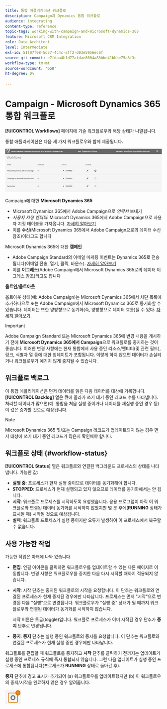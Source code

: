 ```yaml
---
title: 통합 애플리케이션 워크플로
description: Campaign과 Dynamics 통합 워크플로
audience: integrating
content-type: reference
topic-tags: working-with-campaign-and-microsoft-dynamics-365
feature: Microsoft CRM Integration
role: Data Architect
level: Intermediate
exl-id: 51f07f08-5d57-4c4c-aff2-d03e5956ec6f
source-git-commit: e7fdaa4b1d77afdae8004a88bbe41bbbe75a3f3c
workflow-type: tm+mt
source-wordcount: '658'
ht-degree: 0%

---
```


# Campaign - Microsoft Dynamics 365 통합 워크플로

**[!UICONTROL Workflows]** 페이지에 기술 워크플로우와 해당 상태가 나열됩니다.

통합 애플리케이션은 다음 세 가지 워크플로우와 함께 제공됩니다.

![](assets/do-not-localize/d365-to-acs-ui-page-workflows.png)

Campaign에 대한 **Microsoft Dynamics 365**
* Microsoft Dynamics 365에서 Adobe Campaign으로 *연락처* 보내기
* *사용자 지정 엔터티*: Microsoft Dynamics 365에서 Adobe Campaign으로 사용자 지정 테이블을 가져옵니다. [자세히 알아보기](../../integrating/using/d365-acs-using-the-integration.md#data-flows)
* 이를 **수신**(Microsoft Dynamics 365에서 Adobe Campaign으로의 데이터 수신 참조)이라고도 합니다

Microsoft Dynamics 365에 대한 **캠페인**
* Adobe Campaign Standard의 이메일 마케팅 이벤트는 Dynamics 365로 전송됩니다(이메일 전송, 열기, 클릭, 바운스). [자세히 알아보기](../../integrating/using/d365-acs-using-the-integration.md#email-marketing-event-flow)
* 이를 **이그레스**(Adobe Campaign에서 Microsoft Dynamics 365로의 데이터 이그레스 참조)라고도 합니다

**옵트인/옵트아웃**

옵트아웃 상태(예: Adobe Campaign)는 Microsoft Dynamics 365에서 차단 목록에 추가하다으로 또는 Adobe Campaign에서 Microsoft Dynamics 365로 동기화할 수 있습니다. 데이터는 또한 양방향으로 동기화(즉, 양방향으로 데이터 흐름)될 수 있다. [자세히 알아보기](../../integrating/using/d365-acs-self-service-app-data-sync.md#opt-in-out-wf).

>[!IMPORTANT]
>
>Adobe Campaign Standard 또는 Microsoft Dynamics 365에 변경 내용을 게시하기 전에 **Microsoft Dynamics 365에서 Campaign**&#x200B;으로 워크플로를 중지하는 것이 좋습니다. 이러한 변경 사항에는 현재 통합에서 사용 중인 리소스/엔티티(및 관련 필드), 링크, 식별자 열 등에 대한 업데이트가 포함됩니다. 이렇게 하지 않으면 데이터가 손실되거나 워크플로우가 예기치 않게 중지될 수 있습니다.

## 워크플로 백로그

이 통합 애플리케이션은 먼저 데이터를 읽은 다음 데이터를 대상에 기록합니다. **[!UICONTROL Backlog]** 열은 큐에 올라가 쓰기 대기 중인 레코드 수를 나타냅니다. 처리할 데이터가 많으면(예: 통합을 처음 실행 중이거나 데이터를 재실행 중인 경우 등) 이 값은 증가할 것으로 예상됩니다.

>[!NOTE]
>Microsoft Dynamics 365 및/또는 Campaign 레코드가 업데이트되지 않는 경우 먼저 대상에 쓰기 대기 중인 레코드가 많은지 확인해야 합니다.
>

## 워크플로 상태 {#workflow-status}

**[!UICONTROL Status]** 열은 워크플로와 연결된 백그라운드 프로세스의 상태를 나타냅니다. 가능한 값:

* **실행 중**: 프로세스가 현재 실행 중이므로 데이터를 동기화해야 합니다.
* **STOPPED**: 프로세스가 현재 실행되고 있지 않으므로 데이터를 동기화해서는 안 됩니다.
* **시작**: 워크플로 프로세스를 시작하도록 요청했습니다. 응용 프로그램이 아직 이 워크플로와 연결된 데이터 동기화를 시작하지 않았지만 몇 분 후에(**RUNNING** 상태가 표시될 때) 시작될 것으로 예상됩니다.
* **실패**: 워크플로 프로세스가 실행 중이지만 오류가 발생하여 이 프로세스에서 복구할 수 없습니다.

## 사용 가능한 작업

가능한 작업은 아래에 나와 있습니다.

* **편집**: 연필 아이콘을 클릭하면 워크플로우를 업데이트할 수 있는 다른 페이지로 이동합니다. 변경 사항은 워크플로우를 중지한 다음 다시 시작할 때까지 적용되지 않습니다.

* **시작**: 시작 단추는 중지된 워크플로의 시작을 요청합니다. 이 단추는 워크플로와 연결된 프로세스가 현재 중지된 경우에만 나타납니다. 프로세스는 먼저 &quot;시작&quot;으로 변경된 다음 &quot;실행&quot;으로 변경됩니다. 워크플로우가 &quot;실행 중&quot; 상태가 될 때까지 워크플로우와 연결된 데이터가 동기화를 시작하지 않습니다.

  시작 버튼은 토글(toggle)입니다. 워크플로 프로세스가 이미 시작된 경우 단추가 **중지** 단추로 변경됩니다.

* **중지**: **중지** 단추는 실행 중인 워크플로의 중지를 요청합니다. 이 단추는 워크플로와 연결된 프로세스가 현재 실행 중인 경우에만 나타납니다.

워크플로를 편집할 때 워크플로를 중지하고 **시작** 단추를 클릭하기 전까지는 업데이트가 실행 중인 프로세스 규칙에 즉시 통합되지 않습니다. 그런 다음 업데이트가 실행 중인 프로세스에 통합됩니다(프로세스가 **RUNNING** 상태로 돌아간 후).

**중지** 단추에 경고 표시가 추가되어 (a) 워크플로우를 업데이트했지만 (b) 이 워크플로우의 중지/시작을 완료하지 않은 경우 알려줍니다.

![](assets/do-not-localize/d365-to-acs-icon-stop-with-changes.png)
